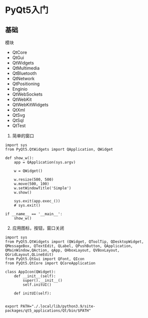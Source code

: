 # PyQt5入门
## 基础
模块
* QtCore
* QtGui
* QtWidgets
* QtMultimedia
* QtBluetooth
* QtNetwork
* QtPositioning
* Enginio
* QtWebSockets
* QtWebKit
* QtWebKitWidgets
* QtXml
* QtSvg
* QtSql
* QtTest

1. 简单的窗口
```python3
import sys
from PyQt5.QtWidgets import QApplication, QWidget

def show_w():
	app = QApplication(sys.argv)
	
	w = QWidget()
	
	w.resize(500, 500)
	w.move(500, 100)
	w.setWindowTitle('Simple')
	w.show()
	
	sys.exit(app.exec_())
	# sys.exit()
	
if __name__ == '__main__':
	show_w()
```

2. 应用图标，按钮，窗口关闭
```python3
import sys
from PyQt5.QtWidgets import (QWidget, QToolTip, QDesktopWidget, QMessageBox, QTextEdit, QLabel, QPushButton, QApplication, QMainWindow,QAction, qApp, QHboxLayout, QVBoxLayout, QGridLayout,QLineEdit)
from PyQt5.QtGui import QFont, QIcon
from PyQt5.QtCore import QCoreApplication

class AppIcon(QWidget):
	def __init__(self):
		super().__init__()
		self.initUI()
	
	def initUI(self):
		
```

```shell
export PATH="./.local/lib/python3.9/site-packages/qt5_applications/Qt/bin/$PATH" 
```